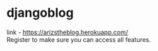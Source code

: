 # djangoblog
link - https://arizstheblog.herokuapp.com/   
Register to make sure you can access all features.  

